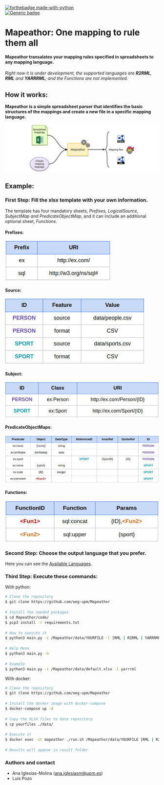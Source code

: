  [![forthebadge made-with-python](http://ForTheBadge.com/images/badges/made-with-python.svg)](https://www.python.org/)  
 [![Generic badge](https://img.shields.io/badge/Status-Developing-yellow)](https://shields.io/)
# Mapeathor: One mapping to rule them all
#### Mapeathor transalates your mapping rules specified in spreadsheets to any mapping language.  
###### Right now it is under development, the supported languages are **R2RML**, **RML** and **YARRRML**; and the Functions are not implemented.  

## How it works:  
**Mapeathor is a simple spreadsheet parser that identifies the basic structures of the mappings and create a new file in a specific mapping language.**  

![WorkFlow Image](./imgs/general_schema.png)

## Example:    
### First Step: Fill the xlsx template with your own information.  
The template has four mandatory sheets, *Prefixes, LogicalSource, SubjectMap and PredicateObjectMap*, and it can include an additional optional sheet, *Functions*.
#### Prefixes:  
![Prefixes img](./imgs/sheet_prefix.png)  
  
 #### Source:  
![Source img](./imgs/sheet_source.png)  
  
 #### Subject:  
![Subject img](./imgs/sheet_subject.png)  
  
 #### PredicateObjectMaps:  
![PredicateObjectMaps img](./imgs/sheet_pom.png)  
  
 #### Functions:
![Function img](./imgs/sheet_function.png)

### Second Step: Choose the output language that you prefer. 
Here you can see the [Available Languages](./templates).

### Third Step: Execute these commands:
With python:
```BASH
# Clone the repository
$ git clone https://github.com/oeg-upm/Mapeathor

# Install the needed packages
$ cd Mapeathor/code/
$ pip3 install -r requirements.txt

# How to execute it
$ python3 main.py -i /Mapeathor/data/YOURFILE -l [RML | R2RML | YARRRML]

# Help Menu
$ python3 main.py -h 

# Example
$ python3 main.py -i /Mapeathor/data/default.xlsx -l yarrrml
```
With docker:
```BASH
# Clone the repository
$ git clone https://github.com/oeg-upm/Mapeathor

# Install the docker image with docker-compose
$ docker-compose up -d

# Copy the XLSX files to data repository
$ cp yourfiles ./data/

# Execute it
$ docker exec -it mapeathor ./run.sh /Mapeathor/data/YOURFILE [RML | R2RML | YARRRML]

# Results will appear in result folder
```

### Authors and contact
- Ana Iglesias-Molina (ana.iglesiasm@upm.es)
- Luis Pozo
